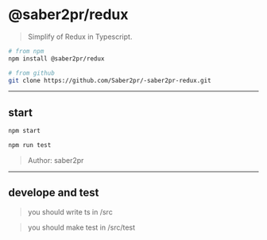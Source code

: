 # @saber2pr/redux

> Simplify of Redux in Typescript.

```bash
# from npm
npm install @saber2pr/redux

# from github
git clone https://github.com/Saber2pr/-saber2pr-redux.git
```

---

## start

```bash
npm start

npm run test
```

> Author: saber2pr

---

## develope and test

> you should write ts in /src

> you should make test in /src/test
